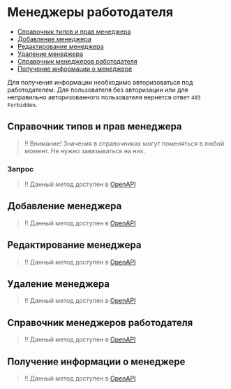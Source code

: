 # Менеджеры работодателя

* [Справочник типов и прав менеджера](#dict)
* [Добавление менеджера](#add)
* [Редактирование менеджера](#edit)
* [Удаление менеджера](#delete)
* [Справочник менеджеров работодателя](#list)
* [Получение информации о менеджере](#item)

Для получения информации необходимо авторизоваться под работодателем.
Для пользователя без авторизации или для неправильно авторизованного пользователя вернется ответ `403 Forbidden`.

<a name="dict"></a>
## Справочник типов и прав менеджера

> ‼️ Внимание! Значения в справочниках могут поменяться в любой момент. Не нужно завязываться на них.

### Запрос
> !! Данный метод доступен в [OpenAPI](https://api.zarplata.ru/openapi/redoc#tag/Menedzhery-rabotodatelya/paths/~1employers~1{employer_id}~1manager_types/get)

<a name="add"></a>
## Добавление менеджера
> !! Данный метод доступен в [OpenAPI](https://api.zarplata.ru/openapi/redoc#tag/Menedzhery-rabotodatelya/paths/~1employers~1%7Bemployer_id%7D~1managers/post)

<a name="edit"></a>
## Редактирование менеджера
> !! Данный метод доступен в [OpenAPI](https://api.zarplata.ru/openapi/redoc#tag/Menedzhery-rabotodatelya/paths/~1employers~1%7Bemployer_id%7D~1managers~1%7Bmanager_id%7D/put)

<a name="delete"></a>
## Удаление менеджера
> !! Данный метод доступен в [OpenAPI](https://api.zarplata.ru/openapi/redoc#tag/Menedzhery-rabotodatelya/paths/~1employers~1%7Bemployer_id%7D~1managers~1%7Bmanager_id%7D/delete)

<a name="list"></a>
## Справочник менеджеров работодателя

> !! Данный метод доступен в [OpenAPI](https://api.zarplata.ru/openapi/redoc#tag/Menedzhery-rabotodatelya/paths/~1employers~1{employer_id}~1managers/get)

<a name="item"></a>
## Получение информации о менеджере

> !! Данный метод доступен в [OpenAPI](https://api.zarplata.ru/openapi/redoc#tag/Menedzhery-rabotodatelya/paths/~1employers~1{employer_id}~1managers~1{manager_id}/get)

